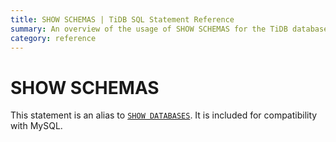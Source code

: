 ```yaml
---
title: SHOW SCHEMAS | TiDB SQL Statement Reference 
summary: An overview of the usage of SHOW SCHEMAS for the TiDB database.
category: reference
---
```


# SHOW SCHEMAS

This statement is an alias to [`SHOW DATABASES`](show-databases.md). It is included for compatibility with MySQL.
